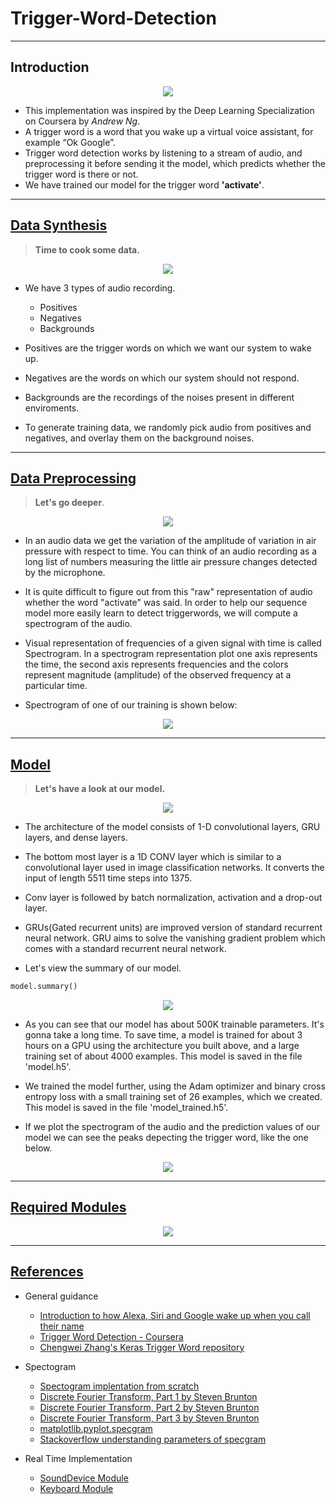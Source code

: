 # Trigger-Word-Detection
---

## Introduction

<p align='center'>
  <img src='./images/ai_assistant.jpg'/>
</p>

- This implementation was inspired by the Deep Learning Specialization on Coursera by _Andrew Ng_.
- A trigger word is a word that you wake up a virtual voice assistant, for example “Ok Google”. 
- Trigger word detection works by listening to a stream of audio, and preprocessing it before sending it the model, which predicts whether the trigger word is there or not.
- We have trained our model for the trigger word **'activate'**.
---


## [Data Synthesis](#sections)

> **Time to cook some data.**
<p align='center'>
  <img src='./images/data_chef.jpg'/>
</p>

- We have 3 types of audio recording.
  - Positives
  - Negatives
  - Backgrounds

- Positives are the trigger words on which we want our system to wake up.
- Negatives are the words on which our system should not respond.
- Backgrounds are the recordings of the noises present in different enviroments.
- To generate training data, we randomly pick audio from positives and negatives, and overlay them on the background noises.
---
## [Data Preprocessing](#sections)

> **Let's go deeper**.
<p align='center'>
  <img src='./images/data_preprocessing.jpeg'/>
</p>

- In an audio data we get the variation of the amplitude of variation in air pressure with respect to time. You can think of an audio recording as a long list of numbers measuring the little air pressure changes detected by the microphone.

- It is quite difficult to figure out from this "raw" representation of audio whether the word "activate" was said. In order to help our sequence model more easily learn to detect triggerwords, we will compute a spectrogram of the audio.

- Visual representation of frequencies of a given signal with time is called Spectrogram. In a spectrogram representation plot one axis represents the time, the second axis represents frequencies and the colors represent magnitude (amplitude) of the observed frequency at a particular time.

- Spectrogram of one of our training is shown below:

<p align='center'>
  <img src='./images/spectrogram.png'/>
</p>

---

## [Model](#sections)

> **Let's have a look at our model.**
<p align='center'>
  <img src='./images/model.png'/>
</p>

- The architecture of the model consists of 1-D convolutional layers, GRU layers, and dense layers.

- The bottom most layer is a 1D CONV layer which is similar to a convolutional layer used in image classification networks. It converts the input of length 5511 time steps into 1375.

- Conv layer is followed by batch normalization, activation and a drop-out layer.

- GRUs(Gated recurrent units) are improved version of standard recurrent neural network. GRU aims to solve the vanishing gradient problem which comes with a standard recurrent neural network.

- Let's view the summary of our model.

```python
model.summary()
```

<p align='center'>
  <img src='./images/model2.JPG'/>
</p>

- As you can see that our model has about 500K trainable parameters. It's gonna take a long time. To save time, a model is trained for about 3 hours on a GPU using the architecture you built above, and a large training set of about 4000 examples. This model is saved in the file 'model.h5'.

- We trained the model further, using the Adam optimizer and binary cross entropy loss with a small training set of 26 examples, which we created. This model is saved in the file 'model_trained.h5'.

- If we plot the spectrogram of the audio and the prediction values of our model we can see the peaks depecting the trigger word, like the one below.

<p align='center'>
  <img src='./images/output.png'>
</p>
  
---

## [Required Modules](#sections)

<p align='center'>
  <img src='./images/modules.JPG'>
</p>

---

## [References](#sections)

- General guidance
  - [Introduction to how Alexa, Siri and Google wake up when you call their name](https://medium.com/x8-the-ai-community/ok-google-tell-me-how-trigger-word-detection-works-f6f877e2cd8b)
  - [Trigger Word Detection - Coursera](https://www.coursera.org/learn/nlp-sequence-models/lecture/Li4ts/trigger-word-detection)
  - [Chengwei Zhang's Keras Trigger Word repository](https://github.com/Tony607/Keras-Trigger-Word)

- Spectogram
  - [Spectogram implentation from scratch](https://fairyonice.github.io/implement-the-spectrogram-from-scratch-in-python.html)
  - [Discrete Fourier Transform, Part 1 by Steven Brunton](https://youtu.be/bhxDXab0ffg)
  - [Discrete Fourier Transform, Part 2 by Steven Brunton](https://youtu.be/PsEsMIPYJBg)
  - [Discrete Fourier Transform, Part 3 by Steven Brunton](https://youtu.be/Ktkm5KCryPw)
  - [matplotlib.pyplot.specgram](https://matplotlib.org/api/_as_gen/matplotlib.pyplot.specgram.html)
  - [Stackoverflow understanding parameters of specgram](https://stackoverflow.com/questions/29321696/what-is-a-spectrogram-and-how-do-i-set-its-parameters)

- Real Time Implementation
  - [SoundDevice Module](https://python-sounddevice.readthedocs.io/en/0.3.15/usage.html#playback)
  - [Keyboard Module](https://pypi.org/project/keyboard/)

